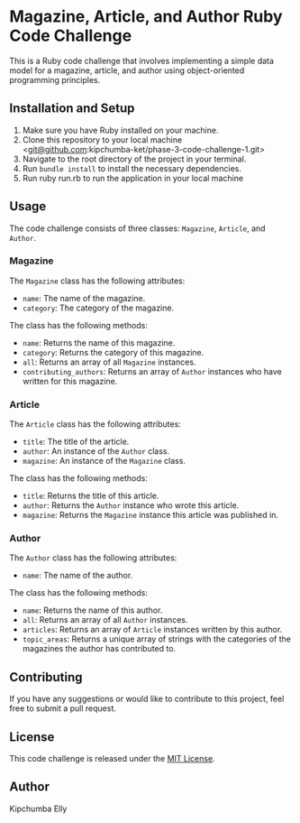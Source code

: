# Magazine, Article, and Author Ruby Code Challenge

This is a Ruby code challenge that involves implementing a simple data model for a magazine, article, and author using object-oriented programming principles.

## Installation and Setup

1. Make sure you have Ruby installed on your machine.
2. Clone this repository to your local machine <git@github.com:kipchumba-ket/phase-3-code-challenge-1.git>
3. Navigate to the root directory of the project in your terminal.
4. Run `bundle install` to install the necessary dependencies.
5. Run ruby run.rb to run the application in your local machine

## Usage

The code challenge consists of three classes: `Magazine`, `Article`, and `Author`.

### Magazine

The `Magazine` class has the following attributes:

- `name`: The name of the magazine.
- `category`: The category of the magazine.

The class has the following methods:

- `name`: Returns the name of this magazine.
- `category`: Returns the category of this magazine.
- `all`: Returns an array of all `Magazine` instances.
- `contributing_authors`: Returns an array of `Author` instances who have written for this magazine.

### Article

The `Article` class has the following attributes:

- `title`: The title of the article.
- `author`: An instance of the `Author` class.
- `magazine`: An instance of the `Magazine` class.

The class has the following methods:

- `title`: Returns the title of this article.
- `author`: Returns the `Author` instance who wrote this article.
- `magazine`: Returns the `Magazine` instance this article was published in.

### Author

The `Author` class has the following attributes:

- `name`: The name of the author.

The class has the following methods:

- `name`: Returns the name of this author.
- `all`: Returns an array of all `Author` instances.
- `articles`: Returns an array of `Article` instances written by this author.
- `topic_areas`: Returns a unique array of strings with the categories of the magazines the author has contributed to.


## Contributing

If you have any suggestions or would like to contribute to this project, feel free to submit a pull request.

## License

This code challenge is released under the [MIT License](https://opensource.org/licenses/MIT).
 
 ## Author
 Kipchumba Elly


